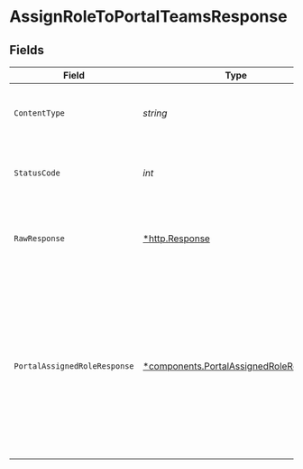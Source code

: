 # AssignRoleToPortalTeamsResponse


## Fields

| Field                                                                                                                                                                                   | Type                                                                                                                                                                                    | Required                                                                                                                                                                                | Description                                                                                                                                                                             | Example                                                                                                                                                                                 |
| --------------------------------------------------------------------------------------------------------------------------------------------------------------------------------------- | --------------------------------------------------------------------------------------------------------------------------------------------------------------------------------------- | --------------------------------------------------------------------------------------------------------------------------------------------------------------------------------------- | --------------------------------------------------------------------------------------------------------------------------------------------------------------------------------------- | --------------------------------------------------------------------------------------------------------------------------------------------------------------------------------------- |
| `ContentType`                                                                                                                                                                           | *string*                                                                                                                                                                                | :heavy_check_mark:                                                                                                                                                                      | HTTP response content type for this operation                                                                                                                                           |                                                                                                                                                                                         |
| `StatusCode`                                                                                                                                                                            | *int*                                                                                                                                                                                   | :heavy_check_mark:                                                                                                                                                                      | HTTP response status code for this operation                                                                                                                                            |                                                                                                                                                                                         |
| `RawResponse`                                                                                                                                                                           | [*http.Response](https://pkg.go.dev/net/http#Response)                                                                                                                                  | :heavy_check_mark:                                                                                                                                                                      | Raw HTTP response; suitable for custom response parsing                                                                                                                                 |                                                                                                                                                                                         |
| `PortalAssignedRoleResponse`                                                                                                                                                            | [*components.PortalAssignedRoleResponse](../../models/components/portalassignedroleresponse.md)                                                                                         | :heavy_minus_sign:                                                                                                                                                                      | Details about the role assignment.                                                                                                                                                      | {<br/>"id": "1a3c2169-27f8-4594-926b-41df3432d5dc",<br/>"role_name": "API Viewer",<br/>"entity_id": "18ee2573-dec0-4b83-be99-fa7700bcdc61",<br/>"entity_type_name": "Services",<br/>"entity_region": "us"<br/>} |